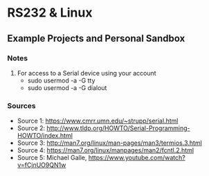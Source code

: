 # RS232 & Linux
## Example Projects and Personal Sandbox


### Notes
1. For access to a Serial device using your account
    - sudo usermod -a -G tty <yourUsername>
    - sudo usermod -a -G dialout <yourUsername>

### Sources
 - Source 1: https://www.cmrr.umn.edu/~strupp/serial.html
 - Source 2: http://www.tldp.org/HOWTO/Serial-Programming-HOWTO/index.html
 - Source 3: http://man7.org/linux/man-pages/man3/termios.3.html 
 - Source 4: https://man7.org/linux/manpages/man2/fcntl.2.html
 - Source 5: Michael Galle, https://www.youtube.com/watch?v=fCjnUO9QN1w 